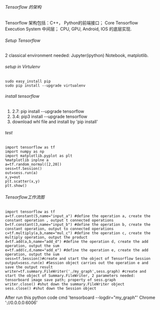 ###### Tensorflow 的架构
Tensorflow 架构包括：C++， Python的前端接口； Core Tensorflow Execution System 中间层； CPU, GPU, Android, IOS 的底层实现.

###### Setup Tensorflow
2 classical environment needed: Jupyter(ipython) Notebook, matplotlib.

###### setup in Virtulenv
    sudo easy_install pip 
    sudo pip install --upgrade virtualenv

###### install tensorflow
1. 2.7: pip install --upgrade tensorflow
2. 3.4: pip3 install --upgrade tensorflow
3. download whl file and install by 'pip install'

###### test
    import tensorflow as tf
    import numpy as np
    import matplotlib.pyplot as plt
    %matplotlib inplne a
    a=tf.random_normal([2,20])
    sess=tf.Session()
    out=sess.run(a)
    x,y=out
    plt.scatter(x,y)
    plt.show()

###### Tensorflow工作流图
    import tensorflow as tf
    a=tf.constant(5,name="input_a") #define the operation a, create the constant operation , output t connected operations
    b=tf.constant(3,name="input_b") #define the operation b, create the constant operation, output to connected operations
    c=tf.multiply(a,b,name="mul_c") #define the operation c, create the multiply operation, output the product
    d=tf.add(a,b,name="add_d") #define the operation d, create the add operation, output the sum
    e=tf.add(c,d,name="add_e") #define the operation e, create the add operation, output the sum
    sess=tf.Session()#create and start the object of Tensorflow Session
    output=sess.run(e) #Session object carries out the operation e and save the output result
    writer=tf.summary.FileWriter('./my_graph',sess.graph) #create and start the object of Summary.FileWriter, 2 parameters needed: tensorboard image save path; property of sess.graph
    writer.close() #shut down the summary.FileWriter object
    sess.close() #shut down the Session object
After run this python code
 cmd 'tensorboard --logdir="my_graph"'
Chrome '://0.0.0.0:6006'
